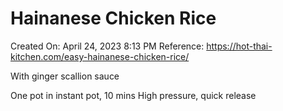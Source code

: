 # Hainanese Chicken Rice

Created On: April 24, 2023 8:13 PM
Reference: https://hot-thai-kitchen.com/easy-hainanese-chicken-rice/

With ginger scallion sauce

One pot in instant pot, 10 mins High pressure, quick release